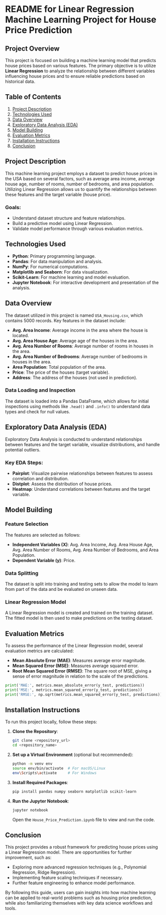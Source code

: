 # README for Linear Regression Machine Learning Project for House Price Prediction

## Project Overview
This project is focused on building a machine learning model that predicts house prices based on various features. The primary objective is to utilize **Linear Regression** to analyze the relationship between different variables influencing house prices and to ensure reliable predictions based on historical data.

## Table of Contents
1. [Project Description](#project-description)
2. [Technologies Used](#technologies-used)
3. [Data Overview](#data-overview)
4. [Exploratory Data Analysis (EDA)](#exploratory-data-analysis-eda)
5. [Model Building](#model-building)
6. [Evaluation Metrics](#evaluation-metrics)
7. [Installation Instructions](#installation-instructions)
8. [Conclusion](#conclusion)

## Project Description
This machine learning project employs a dataset to predict house prices in the USA based on several factors, such as average area income, average house age, number of rooms, number of bedrooms, and area population. Utilizing Linear Regression allows us to quantify the relationships between these features and the target variable (house price).

### Goals:
- Understand dataset structure and feature relationships.
- Build a predictive model using Linear Regression.
- Validate model performance through various evaluation metrics.

## Technologies Used
- **Python**: Primary programming language.
- **Pandas**: For data manipulation and analysis.
- **NumPy**: For numerical computations.
- **Matplotlib and Seaborn**: For data visualization.
- **Scikit-Learn**: For machine learning and model evaluation.
- **Jupyter Notebook**: For interactive development and presentation of the analysis.

## Data Overview
The dataset utilized in this project is named `USA_Housing.csv`, which contains 5000 records. Key features in the dataset include:

- **Avg. Area Income**: Average income in the area where the house is located.
- **Avg. Area House Age**: Average age of the houses in the area.
- **Avg. Area Number of Rooms**: Average number of rooms in houses in the area.
- **Avg. Area Number of Bedrooms**: Average number of bedrooms in houses in the area.
- **Area Population**: Total population of the area.
- **Price**: The price of the houses (target variable).
- **Address**: The address of the houses (not used in prediction).

### Data Loading and Inspection
The dataset is loaded into a Pandas DataFrame, which allows for initial inspections using methods like `.head()` and `.info()` to understand data types and check for null values.

## Exploratory Data Analysis (EDA)
Exploratory Data Analysis is conducted to understand relationships between features and the target variable, visualize distributions, and handle potential outliers.

### Key EDA Steps:
- **Pairplot**: Visualize pairwise relationships between features to assess correlation and distribution.
- **Distplot**: Assess the distribution of house prices.
- **Heatmap**: Understand correlations between features and the target variable.

## Model Building
### Feature Selection
The features are selected as follows:
- **Independent Variables (X)**: Avg. Area Income, Avg. Area House Age, Avg. Area Number of Rooms, Avg. Area Number of Bedrooms, and Area Population.
- **Dependent Variable (y)**: Price.

### Data Splitting
The dataset is split into training and testing sets to allow the model to learn from part of the data and be evaluated on unseen data.

### Linear Regression Model
A Linear Regression model is created and trained on the training dataset. The fitted model is then used to make predictions on the testing dataset.

## Evaluation Metrics
To assess the performance of the Linear Regression model, several evaluation metrics are calculated:
- **Mean Absolute Error (MAE)**: Measures average error magnitude.
- **Mean Squared Error (MSE)**: Measures average squared error.
- **Root Mean Squared Error (RMSE)**: The square root of MSE, giving a sense of error magnitude in relation to the scale of the predictions.

```python
print('MAE:', metrics.mean_absolute_error(y_test, predictions))
print('MSE:', metrics.mean_squared_error(y_test, predictions))
print('RMSE:', np.sqrt(metrics.mean_squared_error(y_test, predictions)))
```

## Installation Instructions
To run this project locally, follow these steps:

1. **Clone the Repository**:
   ```bash
   git clone <repository_url>
   cd <repository_name>
   ```

2. **Set up a Virtual Environment** (optional but recommended):
   ```bash
   python -m venv env
   source env/bin/activate  # For macOS/Linux
   env\Scripts\activate     # For Windows
   ```

3. **Install Required Packages**:
   ```bash
   pip install pandas numpy seaborn matplotlib scikit-learn
   ```

4. **Run the Jupyter Notebook**:
   ```bash
   jupyter notebook
   ```
   Open the `House_Price_Prediction.ipynb` file to view and run the code.

## Conclusion
This project provides a robust framework for predicting house prices using a Linear Regression model. There are opportunities for further improvement, such as:
- Exploring more advanced regression techniques (e.g., Polynomial Regression, Ridge Regression).
- Implementing feature scaling techniques if necessary.
- Further feature engineering to enhance model performance.

By following this guide, users can gain insights into how machine learning can be applied to real-world problems such as housing price prediction, while also familiarizing themselves with key data science workflows and tools.
